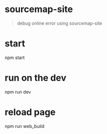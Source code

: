 # sourcemap-site

> debug online error using sourcemap-site

# start
npm start

# run on the dev
npm run dev

# reload page
npm run web_build